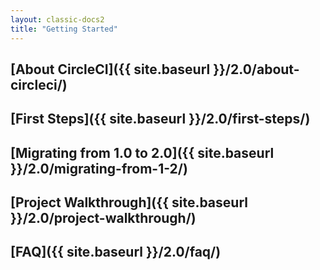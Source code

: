 ```yaml
---
layout: classic-docs2
title: "Getting Started"
---
```


## [About CircleCI]({{ site.baseurl }}/2.0/about-circleci/)
## [First Steps]({{ site.baseurl }}/2.0/first-steps/)
## [Migrating from 1.0 to 2.0]({{ site.baseurl }}/2.0/migrating-from-1-2/)
## [Project Walkthrough]({{ site.baseurl }}/2.0/project-walkthrough/)
## [FAQ]({{ site.baseurl }}/2.0/faq/)